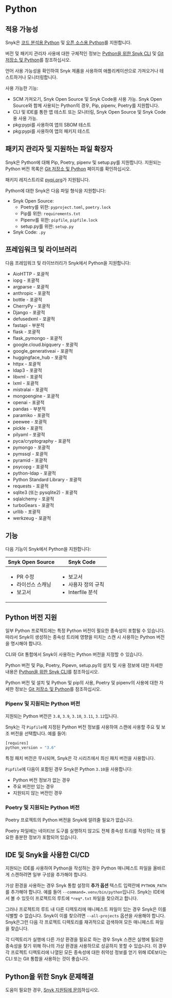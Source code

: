 # Python

## 적용 가능성

Snyk은 [코드 분석용 Python](python-for-code-analysis.md) 및 [오픈 소스용 Python](python-for-open-source.md)를 지원합니다.

버전 및 패키지 관리자 사용에 대한 구체적인 정보는 [Python을 위한 Snyk CLI](snyk-cli-for-python.md) 및 [Git 저장소 및 Python](git-repositories-and-python.md)를 참조하십시오.

언어 사용 가능성을 확인하여 Snyk 제품을 사용하여 애플리케이션으로 가져오거나 테스트하거나 모니터링합니다.

사용 가능한 기능:

* SCM 가져오기, Snyk Open Source 및 Snyk Code용 사용 가능. Snyk Open Source와 함께 사용되는 Python의 경우, Pip, pipenv, Poetry를 지원합니다.
* CLI 및 IDE를 통한 앱 테스트 또는 모니터링, Snyk Open Source 및 Snyk Code용 사용 가능.
* pkg:pypi를 사용하여 앱의 SBOM 테스트
* pkg:pypi를 사용하여 앱의 패키지 테스트

## 패키지 관리자 및 지원하는 파일 확장자

Snyk은 Python에 대해 Pip, Poetry, pipenv 및 setup.py를 지원합니다. 지원되는 Python 버전 목록은 [Git 저장소 및 Python](git-repositories-and-python.md) 페이지를 확인하십시오.

패키지 레지스트리로 [pypi.org](https://pypi.org/)가 지원됩니다.

Python에 대한 Snyk은 다음 파일 형식을 지원합니다:

* Snyk Open Source:
  * Poetry를 위한: `pyproject.toml`, `poetry.lock`
  * Pip를 위한: `requirements.txt`
  * Pipenv를 위한: `pipfile`, `pipfile.lock`
  * setup.py를 위한: `setup.py`
* Snyk Code: `.py`

## 프레임워크 및 라이브러리

다음 프레임워크 및 라이브러리가 Snyk에서 Python을 지원합니다:

* AioHTTP - 포괄적
* iopg - 포괄적
* argparse - 포괄적
* anthropic - 포괄적
* bottle - 포괄적
* CherryPy - 포괄적
* Django - 포괄적
* defusedxml - 포괄적
* fastapi - 부분적
* flask - 포괄적
* flask\_pymongo - 포괄적
* google.cloud.bigquery - 포괄적
* google\_generativeai - 포괄적
* huggingface\_hub - 포괄적
* httpx - 포괄적
* ldap3 - 포괄적
* libxml - 포괄적
* lxml - 포괄적
* mistralai - 포괄적
* mongoengine - 포괄적
* openai - 포괄적
* pandas - 부분적
* paramiko - 포괄적
* peewee - 포괄적
* pickle - 포괄적
* pilyaml - 포괄적
* pyca/cryptography - 포괄적
* pymongo - 포괄적
* pymssql - 포괄적
* pyramid - 포괄적
* psycopg - 포괄적
* python-ldap - 포괄적
* Python Standard Library - 포괄적
* requests - 포괄적
* sqlite3 (또는 pysqlite2) - 포괄적
* sqlalchemy - 포괄적
* turboGears - 포괄적
* urllib - 포괄적
* werkzeug - 포괄적

## 기능

다음 기능이 Snyk에서 Python을 지원합니다:

| Snyk Open Source                                     | Snyk Code                                                    |
| ---------------------------------------------------- | ------------------------------------------------------------ |
| <ul><li>PR 수정</li><li>라이선스 스캐닝</li><li>보고서</li></ul> | <ul><li>보고서</li><li>사용자 정의 규칙</li><li>Interfile 분석</li></ul> |

## Python 버전 지원

일부 Python 프로젝트에는 특정 Python 버전이 필요한 종속성이 포함될 수 있습니다. 따라서 Snyk이 생성하는 종속성 트리에 영향을 미치는 스캔 시 사용하는 Python 버전을 명시해야 합니다.

CLI와 Git 통합에서 Snyk이 사용하는 Python 버전을 지정할 수 있습니다.

Python 버전 및 Pip, Poetry, Pipevn, setup.py의 설치 및 사용 정보에 대한 자세한 내용은 [Python을 위한 Snyk CLI](snyk-cli-for-python.md)를 참조하십시오.

Python 버전 및 설치 및 Python 및 pip의 사용, Poetry 및 pipenv의 사용에 대한 자세한 정보는 [Git 저장소 및 Python](git-repositories-and-python.md)를 참조하십시오.

### Pipenv 및 지원되는 Python 버전

지원되는 Python 버전은 `3.8`, `3.9`, `3.10`, `3.11`, `3.12`입니다.

Snyk는 각 `Pipfile`에 지정된 Python 버전 정보를 사용하여 스캔에 사용할 주요 및 보조 버전을 선택합니다. 예를 들어:

```python
[requires]
python_version = "3.6"
```

특정 패치 버전은 무시되며, Snyk은 각 시리즈에서 최신 패치 버전을 사용합니다.

`Pipfile`에 다음이 포함된 경우 Snyk은 Python `3.10`을 사용합니다:

* Python 버전 정보가 없는 경우
* 주요 버전만 있는 경우
* 지원되지 않는 버전인 경우

### Poetry 및 지원되는 Python 버전

Poetry 프로젝트의 Python 버전을 Snyk에 알려줄 필요가 없습니다.

Poetry 파일에는 네이티브 도구를 실행하지 않고도 전체 종속성 트리를 작성하는 데 필요한 충분한 정보가 포함되어 있습니다.

## IDE 및 Snyk을 사용한 CI/CD

지원되는 IDE를 사용하여 Python을 작성하는 경우 Python 매니페스트 파일을 올바르게 스캔하려면 일부 구성을 추가해야 합니다.

가상 환경을 사용하는 경우 Snyk 통합 설정의 **추가 옵션** 텍스트 입력란에 `PYTHON_PATH`를 추가해야 합니다. 예를 들어 `--command=.venv/bin/python`입니다. Snyk는 IDE에서 볼 수 있듯이 프로젝트의 루트에 `*req*.txt` 파일을 찾으려고 합니다.

그러나 프로젝트의 루트 내 다른 디렉토리에 매니페스트 파일이 있는 경우 Snyk은 이를 식별할 수 없습니다. Snyk이 이를 찾으려면 `--all-projects` 옵션을 사용해야 합니다. Snyk은그런 다음 각 프로젝트 디렉토리를 재귀적으로 검색하여 모든 매니페스트 파일을 찾습니다.

각 디렉토리가 실행에 다른 가상 환경을 필요로 하는 경우 Snyk 스캔은 실행에 필요한 종속성을 찾기 위해 하나의 가상 환경을 사용하므로 성공하지 못할 수 있습니다. 이 경우 각 프로젝트 디렉토리에 나열된 모든 종속성에 대한 취약성 정보를 얻기 위해 IDE보다는 CLI 또는 Git 통합을 사용하는 것이 좋습니다.

## Python을 위한 Snyk 문제해결

도움이 필요한 경우, [Snyk 지원팀에 문의](https://support.snyk.io)하십시오.
